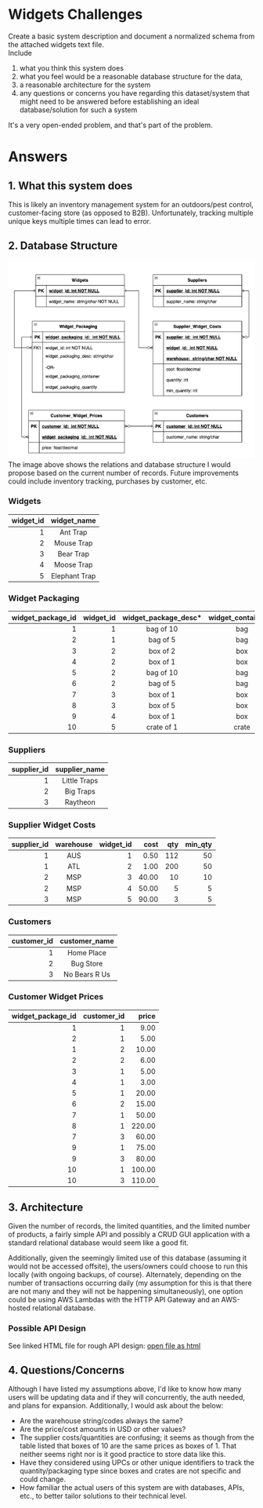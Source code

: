 # Widgets Challenges
Create a basic system description and document a normalized schema from the 
attached widgets text file.  
Include
1) what you think this system does 
2) what you feel would be a reasonable database structure for the data,
3) a reasonable architecture for the system 
4) any questions or concerns you have regarding this dataset/system 
that might need to be answered before establishing an ideal 
database/solution for such a system

It's a very open-ended problem, and that's part of the problem.
# Answers
## 1. What this system does
This is likely an inventory management system for an outdoors/pest control, 
customer-facing store (as opposed to B2B).
Unfortunately, tracking multiple unique keys multiple times can lead to error.

## 2. Database Structure
![Database Structure image](./app/static/img/db_structure.png)
The image above shows the relations and database structure I would propose 
based on the current number of records. Future improvements could include inventory tracking,
purchases by customer, etc.

### Widgets
| widget_id |   widget_name   |
|----------:|:---------------:|
|         1 |    Ant Trap     |
|         2 |   Mouse Trap    |
|         3 |    Bear Trap    |
|         4 |   Moose Trap    |
|         5 |  Elephant Trap  |

### Widget Packaging
|widget_package_id |widget_id |widget_package_desc*|widget_container**|widget_count_per_container**|
|-----------------:|---------:|:------------------:|:----------------:|---------------------------:|
|                1 |        1 |     bag of 10      |       bag        |                          10|
|                2 |        1 |      bag of 5      |       bag        |                           5|
|                3 |        2 |      box of 2      |       box        |                           2|
|                4 |        2 |      box of 1      |       box        |                           1|
|                5 |        2 |     bag of 10      |       bag        |                          10|
|                6 |        2 |      bag of 5      |       bag        |                           5|
|                7 |        3 |      box of 1      |       box        |                           1|
|                8 |        3 |      box of 5      |       box        |                           5|
|                9 |        4 |      box of 1      |       box        |                           1|
|               10 |        5 |     crate of 1     |      crate       |                           1|

### Suppliers
|  supplier_id | supplier_name |
|-------------:|:-------------:|
|            1 | Little Traps  |
|            2 |   Big Traps   |
|            3 |   Raytheon    |

### Supplier Widget Costs
|  supplier_id | warehouse  |  widget_id |   cost |  qty | min_qty |
|-------------:|:----------:|-----------:|-------:|-----:|--------:|
|            1 |    AUS     |          1 |   0.50 |  112 |      50 |
|            1 |    ATL     |          2 |   1.00 |  200 |      50 |
|            2 |    MSP     |          3 |  40.00 |   10 |      10 |
|            2 |    MSP     |          4 |  50.00 |    5 |       5 |
|            3 |    MSP     |          5 |  90.00 |    3 |       5 |

### Customers
|customer_id | customer_name |
|-----------:|:-------------:|
|          1 |  Home Place   |
|          2 |   Bug Store   |
|          3 | No Bears R Us |

### Customer Widget Prices
|widget_package_id |customer_id |price |
|-----------------:|-----------:|-----:|
|                1 |          1 |  9.00|
|                2 |          1 |  5.00|
|                1 |          2 | 10.00|
|                2 |          2 |  6.00|
|                3 |          1 |  5.00|
|                4 |          1 |  3.00|
|                5 |          1 | 20.00|
|                6 |          2 | 15.00|
|                7 |          1 | 50.00|
|                8 |          1 |220.00|
|                7 |          3 | 60.00|
|                9 |          1 | 75.00|
|                9 |          3 | 80.00|
|               10 |          1 |100.00|
|               10 |          3 |110.00|

## 3. Architecture
Given the number of records, the limited quantities, and the limited number of products,
a fairly simple API and possibly a CRUD GUI application with a standard
relational database would seem like a good fit. 


Additionally, given the seemingly limited use of this database (assuming it would not be accessed offsite),
the users/owners could choose to run this locally (with ongoing backups, of course).
Alternately, depending on the number of transactions occurring daily (my assumption for this
is that there are not many and they will not be happening simultaneously),
one option could be using AWS Lambdas with the HTTP API Gateway and an AWS-hosted
relational database. 

### Possible API Design
See linked HTML file for rough API design: [open file as html](./app/static/resources/api_design.html)

## 4. Questions/Concerns
Although I have listed my assumptions above, I'd like to know how many users will be updating 
data and if they will concurrently, the auth needed, and plans for expansion. Additionally, 
I would ask about the below:
* Are the warehouse string/codes always the same?
* Are the price/cost amounts in USD or other values?
* The supplier costs/quantities are confusing; it seems as though
from the table listed that boxes of 10 are the same prices as boxes of 1. 
That neither seems right nor is it good practice to store data like this.
* Have they considered using UPCs or other unique identifiers to track the quantity/packaging
type since boxes and crates are not specific and could change.
* How familiar the actual users of this system are with databases,
APIs, etc., to better tailor solutions to their technical level.
